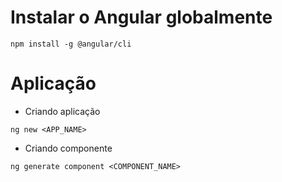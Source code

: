 # Instalar o Angular globalmente

```
npm install -g @angular/cli
```

# Aplicação

- Criando aplicação
```
ng new <APP_NAME>
```

- Criando componente
```
ng generate component <COMPONENT_NAME>
```